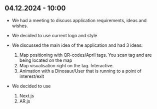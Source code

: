 ## 04.12.2024 - 10:00
- We had a meeting to discuss application requirements, ideas and wishes.
- We decided to use current logo and style
- We discussed the main idea of the application and had 3 ideas:
  
  1. Map positioning with QR-codes/April tags. You scan tag and are being located on the map
  2. Map visualisation right on the tag. Interactive.
  3. Animation with a Dinosaur/User that is running to a point of interest/exit
- We decided to use

  1. Next.js
  2. AR.js
